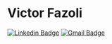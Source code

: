 # Victor Fazoli


[![Linkedin Badge](https://img.shields.io/badge/-Victor%20Fazoli-0e76a8?style=flat-square&logo=Linkedin&logoColor=white&link=https://www.linkedin.com/in/victor-fazoli-700635174/)](https://www.linkedin.com/in/victor-fazoli-700635174/) 
[![Gmail Badge](https://img.shields.io/badge/-fazolivictor@gmail.com-FFFFFF?style=flat-square&logo=Gmail&logoColor=white=mailto:fazolivictor@gmail.com)](mailto:fazolivictor@gmail.com)


